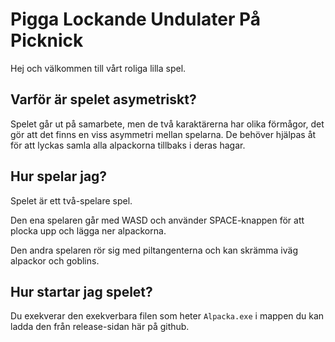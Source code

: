# Pigga Lockande Undulater På Picknick
Hej och välkommen till vårt roliga lilla spel.

## Varför är spelet asymetriskt?
Spelet går ut på samarbete, men de två karaktärerna har olika förmågor, det gör att det finns en viss asymmetri mellan spelarna. De behöver hjälpas åt för att lyckas samla alla alpackorna tillbaks i deras hagar.

## Hur spelar jag?
Spelet är ett två-spelare spel.

Den ena spelaren går med WASD och använder SPACE-knappen för att plocka upp och lägga ner alpackorna.

Den andra spelaren rör sig med piltangenterna och kan skrämma iväg alpackor och goblins.

## Hur startar jag spelet?
Du exekverar den exekverbara filen som heter `Alpacka.exe` i mappen du kan ladda den från release-sidan här på github.
